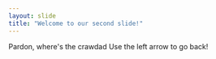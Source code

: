 ```yaml
---
layout: slide
title: "Welcome to our second slide!"
---
```

Pardon, where's the crawdad
Use the left arrow to go back!

